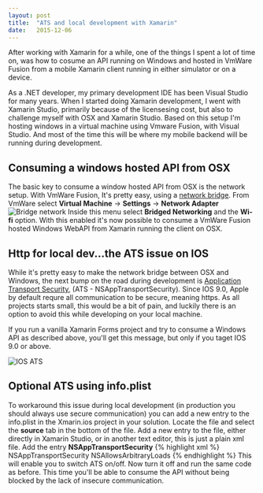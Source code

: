 ```yaml
---
layout: post
title:  "ATS and local development with Xamarin"
date:   2015-12-06
---
```


<p class="intro">
<span class="dropcap">A</span>fter working with Xamarin for a while, one of the things I spent a lot of time on, was how to cosume an API running on Windows and hosted in VmWare Fusion from
a mobile Xamarin client running in either simulator or on a device.
</p>

As a .NET developer, my primary development IDE has been Visual Studio for many years. When I started doing Xamarin development, I went with 
Xamarin Studio, primarily because of the licensesing cost, but also to challenge myself with OSX and Xamarin Studio.
Based on this setup I'm hosting windows in a virtual machine using Vmware Fusion, with Visual Studio. And most of the time this will be where my mobile backend will be running during development.

## Consuming a windows hosted API from OSX
The basic key to consume a window hosted API from OSX is the network setup. With VmWare Fusion, It's pretty easy, using a <a href="https://en.wikipedia.org/wiki/Bridging_(networking)"> network bridge</a>.
From VmWare select __Virtual Machine__ -> __Settings__ -> __Network Adapter__
<img src="{{ '/assets/img/bridgenetwork.png' | prepend: site.baseurl }}" alt="Bridge network"> 
Inside this menu select __Bridged Networking__ and the __Wi-fi__ option. With this enabled it's now possible to consume a VmWare Fusion hosted Windows WebAPI from Xamarin running the client 	on OSX.

## Http for local dev...the ATS issue on IOS
While it's pretty easy to make the network bridge between OSX and Windows, the next bump on the road during development is <a href="https://developer.apple.com/library/prerelease/ios/documentation/General/Reference/InfoPlistKeyReference/Articles/CocoaKeys.html#//apple_ref/doc/uid/TP40009251-SW33">Application Transport Security</a>, (ATS - NSAppTransportSecurity).
Since IOS 9.0, Apple by default requre all communication to be secure, meaning https. As all projects starts small, this would be a bit of pain, and luckily there is an option to avoid this while developing on your local machine.

If you run a vanilla Xamarin Forms project and try to consume a Windows API as described above, you'll get this message,
but only if you taget IOS 9.0 or above.

<img src="{{ '/assets/img/iosATS.png' | prepend: site.baseurl }}" alt="IOS ATS"> 

## Optional ATS using info.plist
To workaround this issue during local development (in production you should always use secure communication) you can add a new entry to the info.plist
in the Xmarin.ios project in your solution.
Locate the file and select the __source__ tab in the bottom of the file. Add a new entry to the file, either directly in Xamarin Studio, or in another text editor, this is just a plain xml file.
Add the entry __NSAppTransportSecurity__
{% highlight xml %}
<key>NSAppTransportSecurity</key>
	<dict>
		<key>NSAllowsArbitraryLoads</key>
		<true/>
	</dict>
{% endhighlight %}
This will enable you to switch ATS on/off. Now turn it off and run the same code as before. This time you'll be able to consume the API without being blocked by 
the lack of insecure communication.


